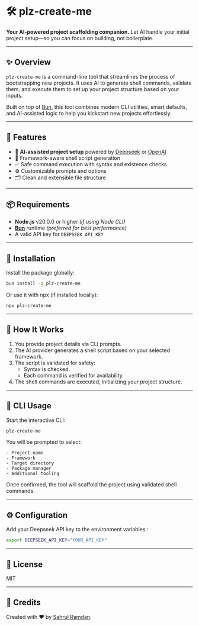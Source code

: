 # 🛠️ plz-create-me

**Your AI-powered project scaffolding companion.**
Let AI handle your initial project setup—so you can focus on building, not boilerplate.

---

## ✨ Overview

`plz-create-me` is a command-line tool that streamlines the process of bootstrapping new projects. It uses AI to generate shell commands, validate them, and execute them to set up your project structure based on your inputs.

Built on top of [Bun](https://bun.sh/), this tool combines modern CLI utilities, smart defaults, and AI-assisted logic to help you kickstart new projects effortlessly.

---

## 🚀 Features

- 🔮 **AI-assisted project setup** powered by [Deepseek](https://deepseek.com) or [OpenAI](https://openai.com)
- 🧱 Framework-aware shell script generation
- ✅ Safe command execution with syntax and existence checks
- ⚙️ Customizable prompts and options
- 🗂️ Clean and extensible file structure

---

## 📦 Requirements

- **Node.js** v20.0.0 or higher _(if using Node CLI)_
- **[Bun](https://bun.sh/)** runtime _(preferred for best performance)_
- A valid API key for `DEEPSEEK_API_KEY`

---

## 🧪 Installation

Install the package globally:

```bash
bun install -g plz-create-me

```

Or use it with npx (if installed locally):

```bash
npx plz-create-me
```

---

## 🧠 How It Works

1. You provide project details via CLI prompts.
1. The AI provider generates a shell script based on your selected framework.
1. The script is validated for safety:
   - Syntax is checked.
   - Each command is verified for availability.
1. The shell commands are executed, initializing your project structure.

---

## 🧰 CLI Usage

Start the interactive CLI:

```bash
plz-create-me
```

You will be prompted to select:

    - Project name
    - Framework
    - Target directory
    - Package manager
    - Additional tooling

Once confirmed, the tool will scaffold the project using validated shell commands.

---

## ⚙️ Configuration

Add your Deepseek API key to the environment variables :

```bash
export DEEPSEEK_API_KEY="YOUR_API_KEY"
```

---

## 📜 License

MIT

---

## 🙌 Credits

Created with ❤️ by [Sahrul Ramdan](https://github.com/nyxsr).
